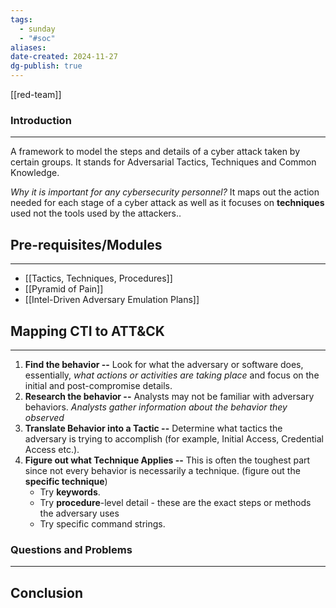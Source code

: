 ```yaml
---
tags:
  - sunday
  - "#soc"
aliases: 
date-created: 2024-11-27
dg-publish: true
---
```

[[red-team]]
### Introduction 
---
A framework to model the steps and details of a cyber attack taken by certain groups. It stands for Adversarial Tactics, Techniques and Common Knowledge.

_Why it is important for any cybersecurity personnel?_ It maps out the action needed for each stage of a cyber attack as well as it focuses on **techniques** used not the tools used by the attackers..
## Pre-requisites/Modules
---
- [[Tactics, Techniques, Procedures]]
- [[Pyramid of Pain]]
- [[Intel-Driven Adversary Emulation Plans]]
## Mapping CTI to ATT&CK
---
1. **Find the behavior --**  Look for what the adversary or software does, essentially, _what actions or activities are taking place_ and focus on the initial and post-compromise details.
2. **Research the behavior --**  Analysts may not be familiar with adversary behaviors. _Analysts gather information about the behavior they observed_
3. **Translate Behavior into a Tactic --**  Determine what tactics the adversary is trying to accomplish (for example, Initial Access, Credential Access etc.).
4. **Figure out what Technique Applies --** This is often the toughest part since not every behavior is necessarily a technique. (figure out the **specific technique**)
	- Try **keywords**.
	- Try **procedure**-level detail - these are the exact steps or methods the adversary uses
	- Try specific command strings.

### Questions and Problems
---
## Conclusion



